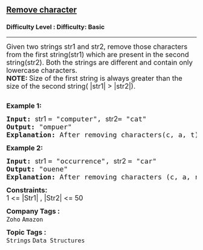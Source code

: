 <h2><a href="https://www.geeksforgeeks.org/problems/remove-character3815/1?itm_source=geeksforgeeks&itm_medium=article&itm_campaign=practice_card">Remove character</a></h2><h3>Difficulty Level : Difficulty: Basic</h3><hr><div class="problems_problem_content__Xm_eO"><p><span style="font-size: 18px;">Given two strings str1 and str2, remove those characters from the first string(str1) which are present in the second string(str2). Both the strings are different and contain only lowercase characters.</span><br><strong><span style="font-size: 18px;">NOTE: </span></strong><span style="font-size: 18px;">Size of</span><span style="font-size: 18px;"><span style="box-sizing: border-box; margin: 0px; padding: 0px;"> the&nbsp;</span>first string&nbsp;is always greater than the size of</span><span style="font-size: 18px;"><span style="box-sizing: border-box; margin: 0px; padding: 0px;"> the&nbsp;</span>second string( |str1| &gt; |str2|).</span><br>&nbsp;</p>
<p><span style="font-size: 18px;"><strong>Example 1:</strong></span></p>
<pre><span style="font-size: 18px;"><strong>Input: </strong><span style="font-family: -apple-system, BlinkMacSystemFont, 'Segoe UI', Roboto, Oxygen, Ubuntu, Cantarell, 'Open Sans', 'Helvetica Neue', sans-serif; white-space: normal;">str1 </span>= "computer", <span style="font-family: -apple-system, BlinkMacSystemFont, 'Segoe UI', Roboto, Oxygen, Ubuntu, Cantarell, 'Open Sans', 'Helvetica Neue', sans-serif; white-space: normal;">str2</span>= "cat"
<strong>Output:</strong> "ompuer"
<strong>Explanation: </strong>After removing characters(c, a, t) from string1 we get "ompuer"</span><span style="font-size: 18px;">.</span></pre>
<p><span style="font-size: 18px;"><strong>Example 2:</strong></span></p>
<pre><span style="font-size: 18px;"><strong>Input: </strong><span style="font-family: -apple-system, BlinkMacSystemFont, 'Segoe UI', Roboto, Oxygen, Ubuntu, Cantarell, 'Open Sans', 'Helvetica Neue', sans-serif; white-space: normal;">str1 </span>= "occurrence</span><span style="font-size: 18px;">", <span style="font-family: -apple-system, BlinkMacSystemFont, 'Segoe UI', Roboto, Oxygen, Ubuntu, Cantarell, 'Open Sans', 'Helvetica Neue', sans-serif; white-space: normal;">str2 </span>= "car"
<strong>Output:</strong> "ouene"
<strong>Explanation: </strong>After removing characters (c, a, r) from string1 we get "ouene"</span><span style="font-size: 18px;">.</span></pre>
<p><span style="font-size: 18px;"><strong>Constraints:</strong><br>1 &lt;= |Str1| , |Str2| &lt;= 50</span></p></div><p><span style=font-size:18px><strong>Company Tags : </strong><br><code>Zoho</code>&nbsp;<code>Amazon</code>&nbsp;<br><p><span style=font-size:18px><strong>Topic Tags : </strong><br><code>Strings</code>&nbsp;<code>Data Structures</code>&nbsp;